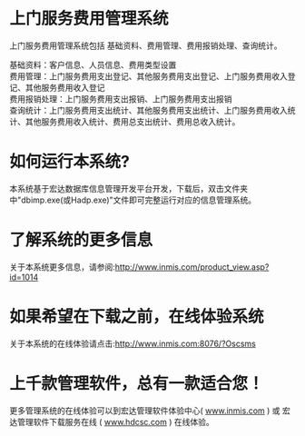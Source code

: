# 上门服务费用管理系统

上门服务费用管理系统包括 基础资料、费用管理、费用报销处理、查询统计。

基础资料：客户信息、人员信息、费用类型设置  
费用管理：上门服务费用支出登记、其他服务费用支出登记、上门服务费用收入登记、其他服务费用收入登记  
费用报销处理：上门服务费用支出报销、上门服务费用支出报销  
查询统计：上门服务费用支出统计、其他服务费用支出统计、上门服务费用收入统计、其他服务费用收入统计、费用总支出统计、费用总收入统计。  

# 如何运行本系统?

本系统基于宏达数据库信息管理开发平台开发，下载后，双击文件夹中"dbimp.exe(或Hadp.exe)"文件即可完整运行对应的信息管理系统。

# 了解系统的更多信息

关于本系统更多信息，请参阅:http://www.inmis.com/product_view.asp?id=1014

# 如果希望在下载之前，在线体验系统

关于本系统的在线体验请点击:http://www.inmis.com:8076/?Oscsms

# 上千款管理软件，总有一款适合您！

更多管理系统的在线体验可以到宏达管理软件体验中心( www.inmis.com ) 或 宏达管理软件下载服务在线 ( www.hdcsc.com ) 在线体验。

